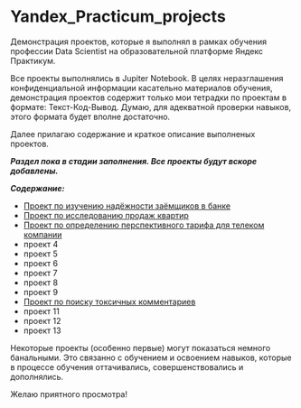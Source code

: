 # Yandex_Practicum_projects
Демонстрация проектов, которые я выполнял в рамках обучения профессии Data Scientist на образовательной платформе Яндекс Практикум.

Все проекты выполнялись в Jupiter Notebook. В целях неразглашения конфиденциальной информации касательно материалов обучения, демонстрация проектов содержит только мои тетрадки по проектам в формате: Текст-Код-Вывод. Думаю, для адекватной проверки навыков, этого формата будет вполне достаточно.

Далее прилагаю содержание и краткое описание выполненых проектов.

***Раздел пока в стадии заполнения. Все проекты будут вскоре добавлены.***

***Содержание:***
- [Проект по изучению надёжности заёмщиков в банке](https://github.com/lobjob/Yandex_Practicum_projects/tree/main/projects/borrower%20reliability%20project "Перейти в папку проекта")
- [Проект по исследованию продаж квартир](https://github.com/lobjob/Yandex_Practicum_projects/tree/main/projects/apartment%20sales%20research "Перейти в папку проекта")
- [Проект по определению перспективного тарифа для телеком компании](https://github.com/lobjob/Yandex_Practicum_projects/tree/main/projects/tariffs%20of%20a%20telecom%20company%20analysis "Перейти в папку проекта")
- проект 4
- проект 5
- проект 6
- проект 7
- проект 8
- проект 9
- [Проект по поиску токсичных комментариев](https://github.com/lobjob/Yandex_Practicum_projects/tree/main/projects/toxic%20comments%20project "Перейти в папку проекта")
- проект 11
- проект 12
- проект 13

Некоторые проекты (особенно первые) могут показаться немного банальными. Это связанно с обучением и освоением навыков, которые в процессе обучения оттачивались, совершенствовались и дополнялись.

Желаю приятного просмотра!
